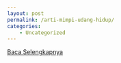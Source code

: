 ```yaml
---
layout: post
permalink: /arti-mimpi-udang-hidup/
categories:
    - Uncategorized
---
```


[Baca Selengkapnya](/03)